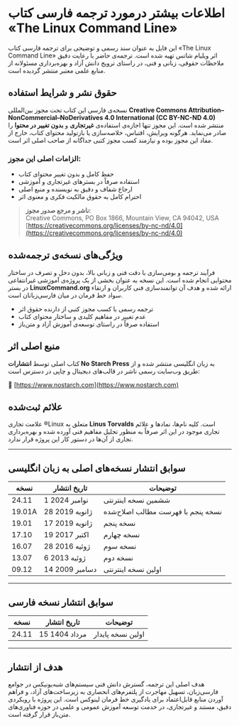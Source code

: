 # اطلاعات بیشتر درمورد ترجمه فارسی کتاب «The Linux Command Line»

این فایل به عنوان سند رسمی و توضیحی برای ترجمه فارسی کتاب «The Linux Command Line» اثر ویلیام شاتس تهیه شده است. ترجمه‌ی حاضر با رعایت دقیق ملاحظات حقوقی، زبانی و فنی، در راستای ترویج دانش آزاد و بهره‌برداری مسئولانه از منابع علمی معتبر منتشر گردیده است.

## حقوق نشر و شرایط استفاده

نسخه‌ی فارسی این کتاب تحت مجوز بین‌المللی **Creative Commons Attribution–NonCommercial–NoDerivatives 4.0 International (CC BY-NC-ND 4.0)** منتشر شده است. این مجوز تنها اجازه‌ی استفاده‌ی **غیرتجاری** و **بدون تغییر در محتوا** را صادر می‌نماید. هرگونه ویرایش، اقتباس، خلاصه‌سازی یا بازتولید محتوای کتاب، خارج از مفاد این مجوز بوده و نیازمند کسب مجوز کتبی جداگانه از صاحب اصلی اثر است.

### الزامات اصلی این مجوز:
- حفظ کامل و بدون تغییر محتوای کتاب
- استفاده صرفاً در بسترهای غیرتجاری و آموزشی
- ارجاع شفاف و دقیق به نویسنده و منبع اصلی
- احترام کامل به حقوق مالکیت فکری و معنوی اثر

> **ناشر و مرجع صدور مجوز:**  
> Creative Commons, PO Box 1866, Mountain View, CA 94042, USA  
> [https://creativecommons.org/licenses/by-nc-nd/4.0](https://creativecommons.org/licenses/by-nc-nd/4.0)

## ویژگی‌های نسخه‌ی ترجمه‌شده

فرآیند ترجمه و بومی‌سازی با دقت فنی و زبانی بالا، بدون دخل و تصرف در ساختار محتوایی انجام شده است. این نسخه به عنوان بخشی از یک پروژه‌ی آموزشی غیرانتفاعی در بستر **LinuxCommand.org** ارائه شده و هدف آن توانمندسازی فنی کاربران و ارتقاء سواد خط فرمان در میان فارسی‌زبانان است.

- ترجمه رسمی با کسب مجوز کتبی از دارنده حقوق اثر
- عدم تغییر در مفاهیم کلیدی و ساختار محتوای کتاب
- استفاده صرفاً در راستای توسعه‌ی آموزش آزاد و متن‌باز

## منبع اصلی اثر

کتاب اصلی توسط **انتشارات No Starch Press** به زبان انگلیسی منتشر شده و از طریق وب‌سایت رسمی ناشر در قالب‌های دیجیتال و چاپی در دسترس است:

🔗 [https://www.nostarch.com](https://www.nostarch.com)

## علائم ثبت‌شده

علامت تجاری ®Linux متعلق به **Linus Torvalds** است. کلیه نام‌ها، نمادها و علائم تجاری موجود در این اثر صرفاً به منظور تحلیل مفاهیم فنی آورده شده و بهره‌برداری تجاری از آن‌ها در دستور کار این پروژه قرار ندارد.

---

## سوابق انتشار نسخه‌های اصلی به زبان انگلیسی

| نسخه  | تاریخ انتشار     | توضیحات                              |
|--------|--------------------|----------------------------------------|
| 24.11  | 1 نوامبر 2024     | ششمین نسخه اینترنتی                   |
| 19.01A | 28 ژانویه 2019    | نسخه پنجم با فهرست مطالب اصلاح‌شده   |
| 19.01  | 17 ژانویه 2019    | نسخه پنجم                             |
| 17.10  | 19 اکتبر 2017     | نسخه چهارم                            |
| 16.07  | 28 ژوئیه 2016     | نسخه سوم                              |
| 13.07  | 6 ژوئیه 2013       | نسخه دوم                              |
| 09.12  | 14 دسامبر 2009    | اولین نسخه اینترنتی                   |

---

## سوابق انتشار نسخه فارسی

| نسخه   | تاریخ انتشار         | توضیحات               |
|---------|------------------------|------------------------|
| 24.11   | 15 مرداد 1404          | اولین نسخه پایدار      |

---

## هدف از انتشار

هدف اصلی این ترجمه، گسترش دانش فنی سیستم‌های شبه‌یونیکس در جوامع فارسی‌زبان، تسهیل مهاجرت از پلتفرم‌های انحصاری به زیرساخت‌های آزاد، و فراهم آوردن منابع قابل‌اعتماد برای یادگیری خط فرمان لینوکس است. این پروژه با رویکردی دقیق، مستند و غیرتجاری، در خدمت توسعه آموزش عمومی و علمی در حوزه فناوری‌های متن‌باز قرار گرفته است.

